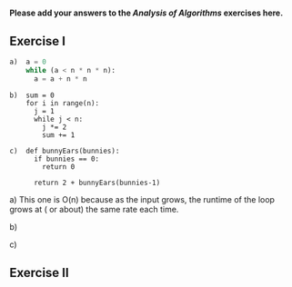 #### Please add your answers to the ***Analysis of  Algorithms*** exercises here.

## Exercise I


```python
a)  a = 0
    while (a < n * n * n):
      a = a + n * n
```


```
b)  sum = 0
    for i in range(n):
      j = 1
      while j < n:
        j *= 2
        sum += 1
```

```
c)  def bunnyEars(bunnies):
      if bunnies == 0:
        return 0

      return 2 + bunnyEars(bunnies-1)
```

a) This one is O(n) because as the input grows, the runtime of the loop grows at ( or about) the same rate each time.


b) 


c)

## Exercise II


